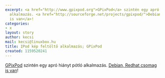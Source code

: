 ```yaml
---
excerpt: <a href="http://www.gpixpod.org">GPixPod</a> szintén egy apró hiányt pótló
  alkalmazás. <a href="http://sourceforge.net/projects/gpixpod/">Debian, Redhat csomag
  is van</a>!
categories:
- x
layout: story
author: kecsi
mail: kecsi@linuxbox.hu
title: IPod kép feltöltő alkalmazás; GPixPod
created: 1159520241
---
```

<a href="http://www.gpixpod.org">GPixPod</a> szintén egy apró hiányt pótló alkalmazás. <a href="http://sourceforge.net/projects/gpixpod/">Debian, Redhat csomag is van</a>!
